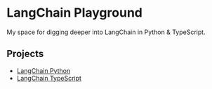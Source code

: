 # LangChain Playground

My space for digging deeper into LangChain in Python & TypeScript.

## Projects

- [LangChain Python](/langchain-py/)
- [LangChain TypeScript](/langchain-ts)
